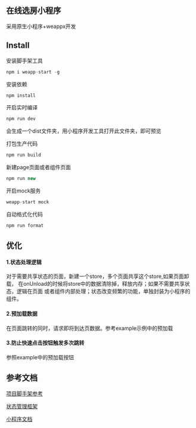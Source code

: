 ## 在线选房小程序

采用原生小程序+weappx开发

## Install

安装脚手架工具
```javascript
npm i weapp-start -g
```
安装依赖

```javascript
npm install
```
开启实时编译

```javascript
npm run dev  
```
会生成一个dist文件夹，用小程序开发工具打开此文件夹，即可预览

打包生产代码

```javascript
npm run build
```
新建page页面或者组件页面
```javascript
npm run new
```
开启mock服务
```javascript
weapp-start mock
```
 自动格式化代码
```javascript
npm run format
```
## 优化

#### 1.状态处理逻辑
对于需要共享状态的页面，新建一个store，多个页面共享这个store,如果页面卸载，
在onUnload的时候将store中的数据清除掉，释放内存；如果不需要共享状态，逻辑在页面
或者组件内部处理；状态改变频繁的功能，单独封装为小程序的组件。

#### 2.预加载数据
在页面跳转的同时，请求即将到达页数据。参考example示例中的预加载

#### 3.防止快速点击按钮触发多次跳转
参照example中的预加载按钮

## 参考文档

[项目脚手架参考](https://github.com/tolerance-go/weapp-start)

[状态管理框架](https://github.com/tolerance-go/weappx)

[小程序文档](https://developers.weixin.qq.com/miniprogram/dev/)
